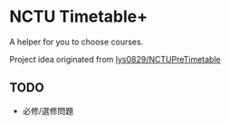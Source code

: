 # NCTU Timetable+

A helper for you to choose courses.

Project idea originated from [lys0829/NCTUPreTimetable](https://github.com/lys0829/NCTUPreTimetable)

## TODO

- 必修/選修問題
